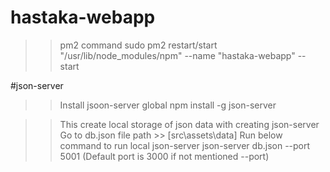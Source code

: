 # hastaka-webapp

>>pm2 command
sudo pm2 restart/start "/usr/lib/node_modules/npm" --name "hastaka-webapp" -- start


#json-server
>> Install jsoon-server global
npm install -g json-server

>> This create local storage of json data with creating json-server
>> Go to db.json file path >> [src\assets\data\]
>> Run below command to run local json-server
json-server db.json --port 5001  (Default port is 3000 if not mentioned --port)



